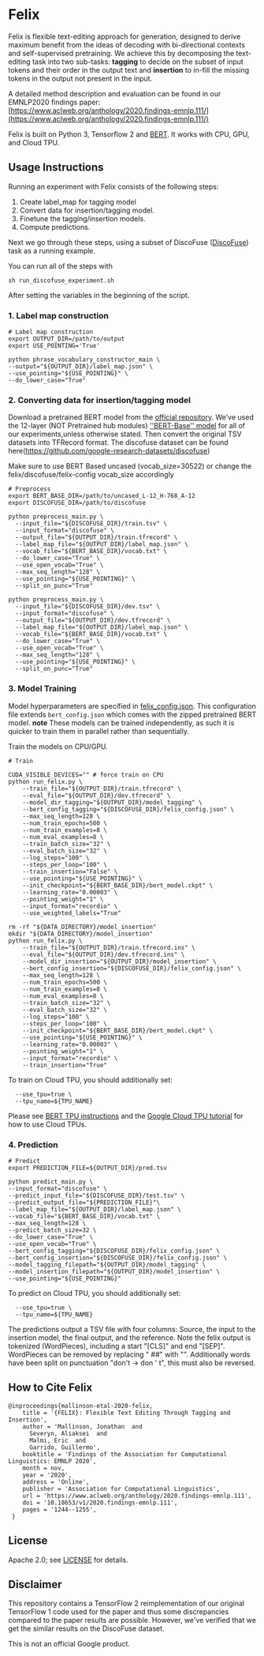 # Felix

Felix is flexible text-editing approach for generation, designed to derive
maximum benefit from the ideas of decoding with bi-directional contexts and
self-supervised pretraining. We achieve this by decomposing the text-editing
task into two sub-tasks: **tagging** to decide on the subset of input tokens and
their order in the output text and **insertion** to in-fill the missing tokens in
the output not present in the input.



A detailed method description and evaluation can be found in our EMNLP2020 findings paper:
[https://www.aclweb.org/anthology/2020.findings-emnlp.111/](https://www.aclweb.org/anthology/2020.findings-emnlp.111/)

Felix is built on Python 3, Tensorflow 2 and
[BERT](https://github.com/tensorflow/models/tree/master/official/nlp/bert). It works with CPU, GPU, and
Cloud TPU.

## Usage Instructions

Running an experiment with Felix consists of the following steps:

1. Create label_map for tagging model
2. Convert data for insertion/tagging model.
3. Finetune the tagging/insertion models.
4. Compute predictions.


Next we go through these steps, using a subset of DiscoFuse
([DiscoFuse](https://github.com/google-research-datasets/discofuse)) task as a
running example.

You can run all of the steps with

```
sh run_discofuse_experiment.sh
```

After setting the variables in the beginning of the script.

### 1. Label map construction


```
# Label map construction
export OUTPUT_DIR=/path/to/output
export USE_POINTING='True'

python phrase_vocabulary_constructor_main \
--output="${OUTPUT_DIR}/label_map.json" \
--use_pointing="${USE_POINTING}" \
--do_lower_case="True"

```

### 2. Converting data for insertion/tagging model

Download a pretrained BERT model from the
[official repository](https://github.com/tensorflow/models/tree/master/official/nlp/bert#access-to-pretrained-checkpoints).
We've used the 12-layer (NOT Pretrained hub modules) [''BERT-Base'' model](https://storage.googleapis.com/cloud-tpu-checkpoints/bert/keras_bert/uncased_L-12_H-768_A-12.tar.gz) for all
of our experiments,unless otherwise stated. Then convert the original TSV
datasets into TFRecord format. The discofuse dataset can be found here(https://github.com/google-research-datasets/discofuse)


Make sure to use BERT Based uncased (vocab_size=30522) or change the felix/discofuse/felix-config vocab_size accordingly 
```
# Preprocess
export BERT_BASE_DIR=/path/to/uncased_L-12_H-768_A-12
export DISCOFUSE_DIR=/path/to/discofuse

python preprocess_main.py \
  --input_file="${DISCOFUSE_DIR}/train.tsv" \
  --input_format="discofuse" \
  --output_file="${OUTPUT_DIR}/train.tfrecord" \
  --label_map_file="${OUTPUT_DIR}/label_map.json" \
  --vocab_file="${BERT_BASE_DIR}/vocab.txt" \
  --do_lower_case="True" \
  --use_open_vocab="True" \
  --max_seq_length="128" \
  --use_pointing="${USE_POINTING}" \
  --split_on_punc="True"

python preprocess_main.py \
  --input_file="${DISCOFUSE_DIR}/dev.tsv" \
  --input_format="discofuse" \
  --output_file="${OUTPUT_DIR}/dev.tfrecord" \
  --label_map_file="${OUTPUT_DIR}/label_map.json" \
  --vocab_file="${BERT_BASE_DIR}/vocab.txt" \
  --do_lower_case="True" \
  --use_open_vocab="True" \
  --max_seq_length="128" \
  --use_pointing="${USE_POINTING}" \
  --split_on_punc="True"
```

### 3. Model Training

Model hyperparameters are specified in [felix_config.json](discofuse/felix_config.json). This configuration file extends
`bert_config.json` which comes with the zipped pretrained BERT model.
**note** These models can be trained independently, as such it is quicker to train them in parallel rather than sequentially.


Train the models on CPU/GPU.

```
# Train

CUDA_VISIBLE_DEVICES="" # force train on CPU
python run_felix.py \
    --train_file="${OUTPUT_DIR}/train.tfrecord" \
    --eval_file="${OUTPUT_DIR}/dev.tfrecord" \
    --model_dir_tagging="${OUTPUT_DIR}/model_tagging" \
    --bert_config_tagging="${DISCOFUSE_DIR}/felix_config.json" \
    --max_seq_length=128 \
    --num_train_epochs=500 \
    --num_train_examples=8 \
    --num_eval_examples=8 \
    --train_batch_size="32" \
    --eval_batch_size="32" \
    --log_steps="100" \
    --steps_per_loop="100" \
    --train_insertion="False" \
    --use_pointing="${USE_POINTING}" \
    --init_checkpoint="${BERT_BASE_DIR}/bert_model.ckpt" \
    --learning_rate="0.00003" \
    --pointing_weight="1" \
    --input_format="recordio" \
    --use_weighted_labels="True"

rm -rf "${DATA_DIRECTORY}/model_insertion"
mkdir "${DATA_DIRECTORY}/model_insertion"
python run_felix.py \
    --train_file="${OUTPUT_DIR}/train.tfrecord.ins" \
    --eval_file="${OUTPUT_DIR}/dev.tfrecord.ins" \
    --model_dir_insertion="${OUTPUT_DIR}/model_insertion" \
    --bert_config_insertion="${DISCOFUSE_DIR}/felix_config.json" \
    --max_seq_length=128 \
    --num_train_epochs=500 \
    --num_train_examples=8 \
    --num_eval_examples=8 \
    --train_batch_size="32" \
    --eval_batch_size="32" \
    --log_steps="100" \
    --steps_per_loop="100" \
    --init_checkpoint="${BERT_BASE_DIR}/bert_model.ckpt" \
    --use_pointing="${USE_POINTING}" \
    --learning_rate="0.00003" \
    --pointing_weight="1" \
    --input_format="recordio" \
    --train_insertion="True"
```

To train on Cloud TPU, you should additionally set:

```
  --use_tpu=true \
  --tpu_name=${TPU_NAME}
```

Please see [BERT TPU instructions](https://github.com/google-research/bert#fine-tuning-with-cloud-tpus) and the
[Google Cloud TPU tutorial](https://cloud.google.com/tpu/docs/tutorials/mnist)
for how to use Cloud TPUs.

### 4. Prediction


```
# Predict
export PREDICTION_FILE=${OUTPUT_DIR}/pred.tsv

python predict_main.py \
--input_format="discofuse" \
--predict_input_file="${DISCOFUSE_DIR}/test.tsv" \
--predict_output_file="${PREDICTION_FILE}"\
--label_map_file="${OUTPUT_DIR}/label_map.json" \
--vocab_file="${BERT_BASE_DIR}/vocab.txt" \
--max_seq_length=128 \
--predict_batch_size=32 \
--do_lower_case="True" \
--use_open_vocab="True" \
--bert_config_tagging="${DISCOFUSE_DIR}/felix_config.json" \
--bert_config_insertion="${DISCOFUSE_DIR}/felix_config.json" \
--model_tagging_filepath="${OUTPUT_DIR}/model_tagging" \
--model_insertion_filepath="${OUTPUT_DIR}/model_insertion" \
--use_pointing="${USE_POINTING}"
```

To predict on Cloud TPU, you should additionally set:

```
  --use_tpu=true \
  --tpu_name=${TPU_NAME}
```

The predictions output a TSV file with four columns: Source, the input to the insertion model, the final output, and the reference. Note the felix output is tokenized (WordPieces), including a start "[CLS]" and end "[SEP]". WordPieces can be removed by replacing " ##" with "". Additionally words have been split on punctuation "don't -> don ' t", this must also be reversed.

## How to Cite Felix

```
@inproceedings{mallinson-etal-2020-felix,
    title = '{FELIX}: Flexible Text Editing Through Tagging and Insertion',
    author = 'Mallinson, Jonathan  and
      Severyn, Aliaksei  and
      Malmi, Eric  and
      Garrido, Guillermo',
    booktitle = 'Findings of the Association for Computational Linguistics: EMNLP 2020',
    month = nov,
    year = '2020',
    address = 'Online',
    publisher = 'Association for Computational Linguistics',
    url = 'https://www.aclweb.org/anthology/2020.findings-emnlp.111',
    doi = '10.18653/v1/2020.findings-emnlp.111',
    pages = '1244--1255',
 }
```

## License

Apache 2.0; see [LICENSE](LICENSE) for details.

## Disclaimer

This repository contains a TensorFlow 2 reimplementation of our original
TensorFlow 1 code used for the paper and thus some discrepancies compared to the paper
results are possible. However, we've verified that we get the similar results on the DiscoFuse dataset.

This is not an official Google product.
